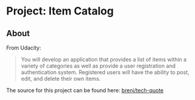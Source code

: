 Project: Item Catalog
=====================

About
-----
From Udacity:
> You will develop an application that provides a list of items within a
> variety of categories as well as provide a user registration and
> authentication system. Registered users will have the ability to post,
> edit, and delete their own items.

The source for this project can be found here: [brenj/tech-quote](https://github.com/brenj/tech-quote)
